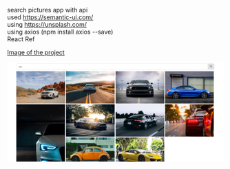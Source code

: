search pictures app with api <br>
used https://semantic-ui.com/ <br>
using https://unsplash.com/ <br>
using axios (npm install axios --save) <br>
React Ref <br>

[Image of the project](/ImageSearch_Example.png) <br>

![alt text](https://github.com/heimzza/pictures/blob/master/ImageSearch_Example.png?raw=true) <br>

